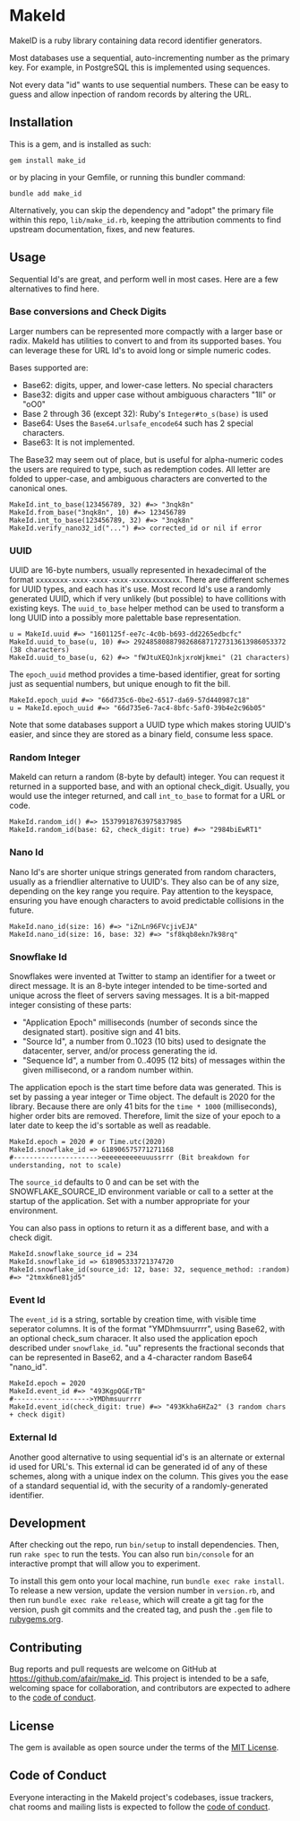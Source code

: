 # MakeId

MakeID is a ruby library containing data record identifier generators. 

Most databases use a sequential, auto-incrementing number as the primary key. For example, in PostgreSQL this is implemented using sequences.

Not every data "id" wants to use sequential numbers. These can be easy to guess and allow inpection of random records by altering the URL.

## Installation

This is a gem, and is installed as such:

    gem install make_id
    
or by placing in your Gemfile, or running this bundler command:

    bundle add make_id
    
Alternatively, you can skip the dependency and "adopt" the primary file within this repo, `lib/make_id.rb`,
keeping the attribution comments to find upstream documentation, fixes, and new features.

## Usage

Sequential Id's are great, and perform well in most cases. Here are a few alternatives to find here.

### Base conversions and Check Digits

Larger numbers can be represented more compactly with a larger base or radix. MakeId has utilities to
convert to and from its supported bases. You can leverage these for URL Id's to avoid long or simple
numeric codes.

Bases supported are:
* Base62: digits, upper, and lower-case letters. No special characters
* Base32: digits and upper case without ambiguous characters "1lI" or "oO0"
* Base 2 through 36 (except 32): Ruby's `Integer#to_s(base)` is used
* Base64: Uses the `Base64.urlsafe_encode64` such has 2 special characters.
* Base63: It is not implemented.

The Base32 may seem out of place, but is useful for alpha-numeric codes the users are required to type, such as redemption codes.
All letter are folded to upper-case, and ambiguous characters are converted to the canonical ones.

    MakeId.int_to_base(123456789, 32) #=> "3nqk8n"
    MakeId.from_base("3nqk8n", 10) #=> 123456789
    MakeId.int_to_base(123456789, 32) #=> "3nqk8n"
    MakeId.verify_nano32_id("...") #=> corrected_id or nil if error

### UUID

UUID are 16-byte numbers, usually represented in hexadecimal of the format `xxxxxxxx-xxxx-xxxx-xxxx-xxxxxxxxxxxx`.
There are different schemes for UUID types, and each has it's use. Most record Id's use a randomly generated UUID,
which if very unlikely (but possible) to have collitions with existing keys.  The `uuid_to_base` helper method
can be used to transform a long UUID into a possibly more palettable base representation.

    u = MakeId.uuid #=> "1601125f-ee7c-4c0b-b693-dd2265edbcfc"
    MakeId.uuid_to_base(u, 10) #=> 29248580887982686871727313613986053372 (38 characters)
    MakeId.uuid_to_base(u, 62) #=> "fWJtuXEQJnkjxroWjkmei" (21 characters)
    
The `epoch_uuid` method provides a time-based identifier, great for sorting just as sequential numbers, but unique enough to fit the bill.
    
    MakeId.epoch_uuid #=> "66d735c6-0be2-6517-da69-57d440987c18"
    u = MakeId.epoch_uuid #=> "66d735e6-7ac4-8bfc-5af0-39b4e2c96b05"
    
Note that some databases support a UUID type which makes storing UUID's easier, and since they are stored as a binary
field, consume less space.

### Random Integer

MakeId can return a random (8-byte by default) integer. You can request it returned in a supported base,
and with an optional check_digit.
Usually, you would use the integer returned, and call `int_to_base` to format for a URL or code.

    MakeId.random_id() #=> 15379918763975837985
    MakeId.random_id(base: 62, check_digit: true) #=> "2984biEwRT1"

### Nano Id

Nano Id's are shorter unique strings generated from random characters, usually as a friendlier alternative
to UUID's. They also can be of any size, depending on the key range you require. Pay attention to the keyspace,
ensuring you have enough characters to avoid predictable collisions in the future.

    MakeId.nano_id(size: 16) #=> "iZnLn96FVcjivEJA"
    MakeId.nano_id(size: 16, base: 32) #=> "sf8kqb8ekn7k98rq"

### Snowflake Id

Snowflakes were invented at Twitter to stamp an identifier for a tweet or direct message.
It is an 8-byte integer intended to be time-sorted and unique across the fleet of servers saving messages.
It is a bit-mapped integer consisting of these parts:
* "Application Epoch" milliseconds (number of seconds since the designated start). positive sign and 41 bits.
* "Source Id", a number from 0..1023 (10 bits) used to designate the datacenter, server, and/or process generating the id.
* "Sequence Id", a number from 0..4095 (12 bits) of messages within the given millisecond, or a random number within.

The application epoch is the start time before data was generated. This is set by passing a year integer or Time object.
The default is 2020 for the library. Because there are only 41 bits for the `time * 1000` (milliseconds),
higher order bits are removed. Therefore, limit the size of your epoch to a later date to keep the id's sortable as well as readable.

    MakeId.epoch = 2020 # or Time.utc(2020)
    MakeId.snowflake_id => 618906575771271168
    #--------------------->eeeeeeeeeeuuussrrr (Bit breakdown for understanding, not to scale)

The `source_id` defaults to 0 and can be set with the SNOWFLAKE_SOURCE_ID environment variable or call
to a setter at the startup of the application. Set with a number appropriate for your environment.

You can also pass in options to return it as a different base, and with a check digit.

    MakeId.snowflake_source_id = 234
    MakeId.snowflake_id => 618905333721374720
    MakeId.snowflake_id(source_id: 12, base: 32, sequence_method: :random) #=> "2tmxk6ne81jd5"

### Event Id

The `event_id` is a string, sortable by creation time, with visible time seperator columns.
It is of the format "YMDhmsuurrrr", using Base62, with an optional check_sum characer.
It also used the application epoch described under `snowflake_id`. "uu" represents the fractional
seconds that can be represented in Base62, and a 4-character random Base64 "nano_id".

    MakeId.epoch = 2020
    MakeId.event_id #=> "493KgpQGErTB"
    #------------------->YMDhmsuurrrr
    MakeId.event_id(check_digit: true) #=> "493Kkha6HZa2" (3 random chars + check digit)

### External Id

Another good alternative to using sequential id's is an alternate or external id used for URL's. This external
id can be generated id of any of these schemes, along with a unique index on the column. This gives you the ease
of a standard sequential id, with the security of a randomly-generated identifier.

## Development

After checking out the repo, run `bin/setup` to install dependencies. Then, run `rake spec` to run the tests. You can also run `bin/console` for an interactive prompt that will allow you to experiment.

To install this gem onto your local machine, run `bundle exec rake install`. To release a new version, update the version number in `version.rb`, and then run `bundle exec rake release`, which will create a git tag for the version, push git commits and the created tag, and push the `.gem` file to [rubygems.org](https://rubygems.org).

## Contributing

Bug reports and pull requests are welcome on GitHub at https://github.com/afair/make_id. This project is intended to be a safe, welcoming space for collaboration, and contributors are expected to adhere to the [code of conduct](https://github.com/afair/make_id/blob/main/CODE_OF_CONDUCT.md).

## License

The gem is available as open source under the terms of the [MIT License](https://opensource.org/licenses/MIT).

## Code of Conduct

Everyone interacting in the MakeId project's codebases, issue trackers, chat rooms and mailing lists is expected to follow the [code of conduct](https://github.com/afair/make_id/blob/main/CODE_OF_CONDUCT.md).
